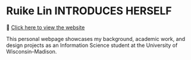 # Ruike Lin INTRODUCES HERSELF

🔗 [Click here to view the website](https://ruike12.github.io/RuikeLin/index.html)

This personal webpage showcases my background, academic work, and design projects as an Information Science student at the University of Wisconsin–Madison.
